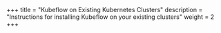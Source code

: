 +++
title = "Kubeflow on Existing Kubernetes Clusters"
description = "Instructions for installing Kubeflow on your existing clusters"
weight = 2
+++
